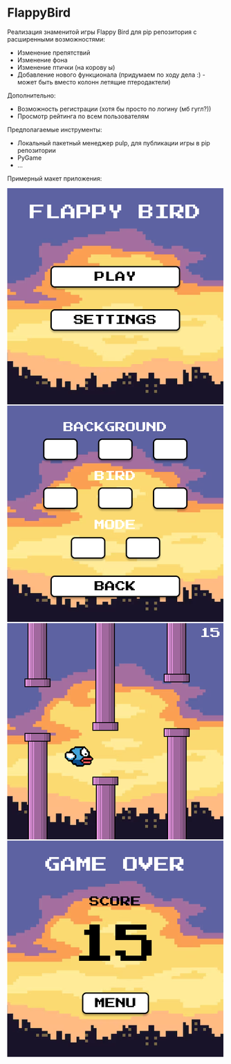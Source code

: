 # FlappyBird

Реализация знаменитой игры Flappy Bird для pip репозитория с расширенными возможностями:
- Изменение препятствий
- Изменение фона
- Изменение птички (на корову ы)
- Добавление нового функционала (придумаем по ходу дела :) - может быть вместо колонн летящие птеродактели)

Дополнительно:
- Возможность регистрации (хотя бы просто по логину (мб гугл?))
- Просмотр рейтинга по всем пользователям

Предполагаемые инструменты:
- Локальный пакетный менеджер pulp, для публикации игры в pip репозитории
- PyGame
- ...

Примерный макет приложения:

![](./images/Menu.png)
![](./images/Settings.png)
![](./images/Gameplay.png)
![](./images/Game_over.png)









